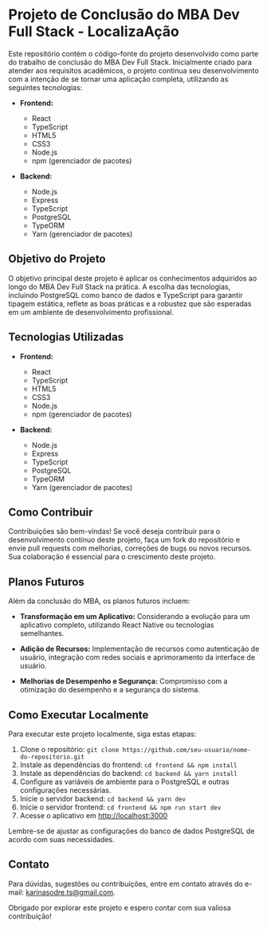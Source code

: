 # Projeto de Conclusão do MBA Dev Full Stack - LocalizaAção

Este repositório contém o código-fonte do projeto desenvolvido como parte do trabalho de conclusão do MBA Dev Full Stack. Inicialmente criado para atender aos requisitos acadêmicos, o projeto continua seu desenvolvimento com a intenção de se tornar uma aplicação completa, utilizando as seguintes tecnologias:

- **Frontend:**
  - React
  - TypeScript
  - HTML5
  - CSS3
  - Node.js
  - npm (gerenciador de pacotes)

- **Backend:**
  - Node.js
  - Express
  - TypeScript
  - PostgreSQL
  - TypeORM
  - Yarn (gerenciador de pacotes)

## Objetivo do Projeto

O objetivo principal deste projeto é aplicar os conhecimentos adquiridos ao longo do MBA Dev Full Stack na prática. A escolha das tecnologias, incluindo PostgreSQL como banco de dados e TypeScript para garantir tipagem estática, reflete as boas práticas e a robustez que são esperadas em um ambiente de desenvolvimento profissional.

## Tecnologias Utilizadas

- **Frontend:**
  - React
  - TypeScript
  - HTML5
  - CSS3
  - Node.js
  - npm (gerenciador de pacotes)

- **Backend:**
  - Node.js
  - Express
  - TypeScript
  - PostgreSQL
  - TypeORM
  - Yarn (gerenciador de pacotes)

## Como Contribuir

Contribuições são bem-vindas! Se você deseja contribuir para o desenvolvimento contínuo deste projeto, faça um fork do repositório e envie pull requests com melhorias, correções de bugs ou novos recursos. Sua colaboração é essencial para o crescimento deste projeto.

## Planos Futuros

Além da conclusão do MBA, os planos futuros incluem:

- **Transformação em um Aplicativo:** Considerando a evolução para um aplicativo completo, utilizando React Native ou tecnologias semelhantes.

- **Adição de Recursos:** Implementação de recursos como autenticação de usuário, integração com redes sociais e aprimoramento da interface de usuário.

- **Melhorias de Desempenho e Segurança:** Compromisso com a otimização do desempenho e a segurança do sistema.

## Como Executar Localmente

Para executar este projeto localmente, siga estas etapas:

1. Clone o repositório: `git clone https://github.com/seu-usuario/nome-do-repositorio.git`
2. Instale as dependências do frontend: `cd frontend && npm install`
3. Instale as dependências do backend: `cd backend && yarn install`
4. Configure as variáveis de ambiente para o PostgreSQL e outras configurações necessárias.
5. Inicie o servidor backend: `cd backend && yarn dev`
6. Inicie o servidor frontend: `cd frontend && npm run start dev`
7. Acesse o aplicativo em [http://localhost:3000](http://localhost:3000)

Lembre-se de ajustar as configurações do banco de dados PostgreSQL de acordo com suas necessidades.

## Contato

Para dúvidas, sugestões ou contribuições, entre em contato através do e-mail: karinasodre.ts@gmail.com.

Obrigado por explorar este projeto e espero contar com sua valiosa contribuição!
